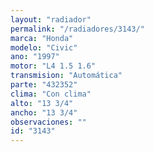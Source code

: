 ```yaml
---
layout: "radiador"
permalink: "/radiadores/3143/"
marca: "Honda"
modelo: "Civic"
ano: "1997"
motor: "L4 1.5 1.6"
transmision: "Automática"
parte: "432352"
clima: "Con clima"
alto: "13 3/4"
ancho: "13 3/4"
observaciones: ""
id: "3143"
---
```


